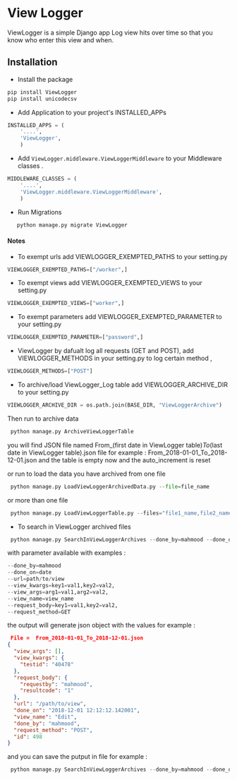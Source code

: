 # View Logger

ViewLogger is a simple Django app Log view hits over time so that you know who enter this view and when.
 
## Installation

* Install the package
```sh
pip install ViewLogger
pip install unicodecsv
```
* Add Application to your project's INSTALLED_APPs
```python
INSTALLED_APPS = (
    '....',
    'ViewLogger',
    )
```
* Add `ViewLogger.middleware.ViewLoggerMiddleware` to your Middleware classes .
```python
MIDDLEWARE_CLASSES = (
    '....',
    'ViewLogger.middleware.ViewLoggerMiddleware',
    )
```

* Run Migrations
```sh
   python manage.py migrate ViewLogger 
```

#### Notes
* To exempt urls add VIEWLOGGER_EXEMPTED_PATHS to your setting.py
```python
VIEWLOGGER_EXEMPTED_PATHS=["/worker",]
```

* To exempt views add VIEWLOGGER_EXEMPTED_VIEWS to your setting.py
```python
VIEWLOGGER_EXEMPTED_VIEWS=["worker",]
```

* To exempt parameters add VIEWLOGGER_EXEMPTED_PARAMETER to your setting.py
```python
VIEWLOGGER_EXEMPTED_PARAMETER=["password",]
```

* ViewLogger by dafualt log all requests (GET and POST), add VIEWLOGGER_METHODS in your setting.py to log certain method , 
```python
VIEWLOGGER_METHODS=["POST"]
```

* To archive/load ViewLogger_Log table add VIEWLOGGER_ARCHIVE_DIR to your setting.py
```python
VIEWLOGGER_ARCHIVE_DIR = os.path.join(BASE_DIR, "ViewLoggerArchive")
```
Then run to archive data 
```python
 python manage.py ArchiveViewLoggerTable
```
 you will find JSON file named From_(first date in ViewLogger table)_To_(last date in ViewLogger table).json file for example : From_2018-01-01_To_2018-12-01.json
 and the table is empty now and the auto_increment is reset 
 
 or run to load the data you have archived from one file 
```python
 python manage.py LoadViewLoggerArchivedData.py --file=file_name
```
or more than one file 
```python
 python manage.py LoadViewLoggerTable.py --files="file1_name,file2_name,file3_name"
```

* To search in ViewLogger archived files  
```python
 python manage.py SearchInViewLoggerArchives --done_by=mahmood --done_on=2018-12-01 
```
 with parameter available with examples :
 ```python
 --done_by=mahmood 
 --done_on=date
 --url=path/to/view
 --view_kwargs=key1=val1,key2=val2,
 --view_args=arg1=val1,arg2=val2,
 --view_name=view_name
 --request_body=key1=val1,key2=val2,
 --request_method=GET
 ```
 the output will generate json object with the values for example :
```json
 File =  From_2018-01-01_To_2018-12-01.json
{
  "view_args": [],
  "view_kwargs": {
    "testid": "40478"
  },
  "request_body": {
    "requestby": "mahmood",
    "resultcode": "1"
  },
  "url": "/path/to/view",
  "done_on": "2018-12-01 12:12:12.142001",
  "view_name": "Edit",
  "done_by": "mahmood",
  "request_method": "POST",
  "id": 498
}
```
 and you can save the putput in file for example : 
```python
 python manage.py SearchInViewLoggerArchives --done_by=mahmood --done_on=2018-12-01 > /path/to/output.json
```
